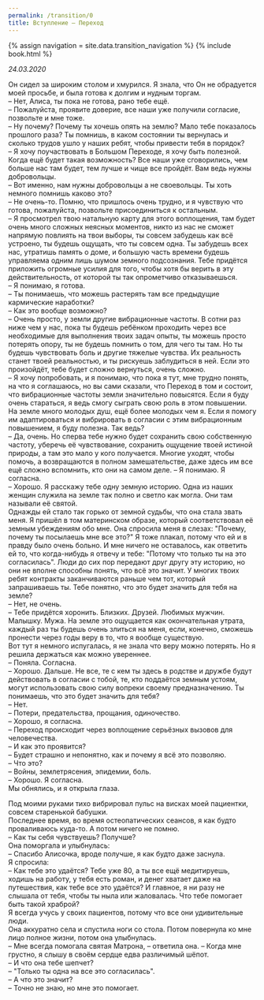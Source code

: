 ```yaml
---
permalink: /transition/0
title: Вступление – Переход
---
```

{% assign navigation  = site.data.transition_navigation %}
{% include book.html %}

*24.03.2020*

Он сидел за широким столом и хмурился. Я знала, что Он не обрадуется моей просьбе, и была готова к долгим и нудным торгам.  
– Нет, Алиса, ты пока не готова, рано тебе ещё.  
– Пожалуйста, проявите доверие, все наши уже получили согласие, позвольте и мне тоже.  
– Ну почему? Почему ты хочешь опять на землю? Мало тебе показалось прошлого раза? Ты помнишь, в каком состоянии ты вернулась и сколько трудов ушло у наших ребят, чтобы привести тебя в порядок?  
– Я хочу поучаствовать в Большом Переходе, я хочу быть полезной. Когда ещё будет такая возможность? Все наши уже сговорились, чем больше нас там будет, тем лучше и чище все пройдёт. Вам ведь нужны добровольцы.  
– Вот именно, нам нужны добровольцы а не своевольцы. Ты хоть немного помнишь каково это?  
– Не очень-то. Помню, что пришлось очень трудно, и я чувствую что готова, пожалуйста, позвольте присоединиться к остальным.  
– Я просмотрел твою натальную карту для этого воплощения, там будет очень много сложных неясных моментов, никто из нас не сможет напрямую повлиять на твои выборы, ты совсем забудешь как всё устроено, ты будешь ощущать, что ты совсем одна. Ты забудешь всех нас, утратишь память о доме, и большую часть времени будешь управляема одним лишь шумом земного подсознания. Тебе придётся приложить огромные усилия для того, чтобы хотя бы верить в эту действительность, от которой ты так опрометчиво отказываешься.  
– Я понимаю, я готова.  
– Ты понимаешь, что можешь растерять там все предыдущие кармические наработки?  
– Как это вообще возможно?  
– Очень просто, у земли другие вибрационные частоты. В сотни раз ниже чем у нас, пока ты будешь ребёнком проходить через все необходимые для выполнения твоих задач опыты, ты можешь просто потерять опору, ты не будешь помнить о том, для чего ты там. Но ты будешь чувствовать боль и другие тяжелые чувства. Их реальность станет твоей реальностью, и ты рискуешь заблудиться в ней. Если это произойдёт, тебе будет сложно вернуться, очень сложно.  
– Я хочу попробовать, и я понимаю, что пока я тут, мне трудно понять, на что я соглашаюсь, но вы сами сказали, что Переход в том и состоит, что вибрационные частоты земли значительно повысятся. Если я буду очень стараться, я ведь смогу сыграть свою роль в этом повышении. На земле много молодых душ, ещё более молодых чем я. Если я помогу им адаптироваться и вибрировать в согласии с этим вибрационным повышением, я буду полезна. Так ведь?  
– Да, очень. Но сперва тебе нужно будет сохранить свою собственную частоту, уберечь её чувствование, сохранить ощущение твоей истиной природы, а там это мало у кого получается. Многие уходят, чтобы помочь, а возвращаются в полном замешательстве, даже здесь им все ещё сложно вспомнить, кто они на самом деле.
– Я понимаю. Я согласна.  
– Хорошо. Я расскажу тебе одну земную историю. Одна из наших женщин служила на земле так полно и светло как могла. Они там называли её святой.  
Однажды ей стало так горько от земной судьбы, что она стала звать меня. Я пришёл в том материнском образе, который соответствовал её земным убеждениям обо мне. Она спросила меня в слезах: "Почему, почему ты посылаешь мне все это?" Я тоже плакал, потому что ей и в правду было очень больно. И мне ничего не оставалось, как ответить ей то, что когда-нибудь я отвечу и тебе: "Потому что только ты на это согласилась". Люди до сих пор передают друг другу эту историю, но они не вполне способны понять, что всё это значит. У многих твоих ребят контракты заканчиваются раньше чем тот, который запрашиваешь ты. Тебе понятно, что это будет значить для тебя на земле?  
– Нет, не очень.  
– Тебе придётся хоронить. Близких. Друзей. Любимых мужчин. Малышку. Мужа. На земле это ощущается как окончательная утрата, каждый раз ты будешь очень злиться на меня, если, конечно, сможешь пронести через годы веру в то, что я вообще существую.  
Вот тут я немного испугалась, я не знала что веру можно потерять. Но я решила держаться как можно увереннее.  
– Поняла. Согласна.  
– Хорошо. Дальше. Не все, те с кем ты здесь в родстве и дружбе будут действовать в согласии с тобой, те, кто поддаётся земным устоям, могут использовать свою силу вопреки своему предназначению. Ты понимаешь, что это будет значить для тебя?  
– Нет.  
– Потери, предательства, прощания, одиночество.  
– Хорошо, я согласна.  
– Переход происходит через воплощение серьёзных вызовов для человечества.  
– И как это проявится?  
– Будет страшно и непонятно, как и почему я всё это позволяю.  
– Что это?  
– Войны, землетрясения, эпидемии, боль.  
– Хорошо. Я согласна.  
Мы обнялись, и я открыла глаза.

Под моими руками тихо вибрировал пульс на висках моей пациентки, совсем старенькой бабушки.  
Последнее время, во время остеопатических сеансов, я как будто проваливаюсь куда-то. А потом ничего не помню.  
– Как ты себя чувствуешь? Получше?  
Она поморгала и улыбнулась:  
– Спасибо Алисочка, вроде получше, я как будто даже заснула.  
Я спросила:  
– Как тебе это удаётся? Тебе уже 80, а ты все ещё медитируешь, ходишь на работу, у тебя есть роман, и денег хватает даже на путешествия, как тебе все это удаётся? И главное, я ни разу не слышала от тебя, чтобы ты ныла или жаловалась. Что тебе помогает быть такой храброй?  
Я всегда учусь у своих пациентов, потому что все они удивительные люди.  
Она аккуратно села и спустила ноги со стола. Потом повернула ко мне лицо полное жизни, потом она улыбнулась.  
– Мне всегда помогала святая Матрона, – ответила она. – Когда мне грустно, я слышу в своём сердце едва различимый шёпот.  
– И что она тебе шепчет?  
– "Только ты одна на все это согласилась".  
– А что это значит?  
– Точно не знаю, но мне это помогает.  
